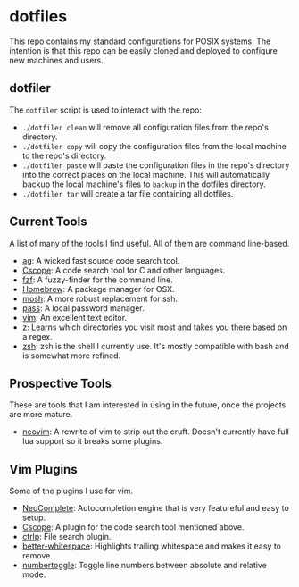 # dotfiles
This repo contains my standard configurations for POSIX systems. The intention
is that this repo can be easily cloned and deployed to configure new machines
and users.

## dotfiler
The `dotfiler` script is used to interact with the repo:
* `./dotfiler clean` will remove all configuration files from the repo's
  directory.
* `./dotfiler copy` will copy the configuration files from the local
  machine to the repo's directory.
* `./dotfiler paste` will paste the configuration files in the repo's
  directory into the correct places on the local machine. This will
  automatically backup the local machine's files to `backup` in the dotfiles
  directory.
* `./dotfiler tar` will create a tar file containing all dotfiles.

## Current Tools
A list of many of the tools I find useful. All of them are command line-based.
* [ag](https://github.com/ggreer/the_silver_searcher): A wicked fast source
  code search tool.
* [Cscope](http://cscope.sourceforge.net/): A code search tool for C and other
  languages.
* [fzf](https://github.com/junegunn/fzf): A fuzzy-finder for the command line.
* [Homebrew](http://brew.sh/): A package manager for OSX.
* [mosh](https://mosh.mit.edu/): A more robust replacement for ssh.
* [pass](http://www.passwordstore.org/): A local password manager.
* [vim](http://www.vim.org/): An excellent text editor.
* [z](https://github.com/rupa/z): Learns which directories you visit most and
  takes you there based on a regex.
* [zsh](http://www.zsh.org/): zsh is the shell I currently use. It's mostly
  compatible with bash and is somewhat more refined.

## Prospective Tools
These are tools that I am interested in using in the future, once the projects
are more mature.
* [neovim](https://neovim.io/): A rewrite of vim to strip out the cruft.
  Doesn't currently have full lua support so it breaks some plugins.

## Vim Plugins
Some of the plugins I use for vim.
* [NeoComplete](https://github.com/Shougo/neocomplete.vim): Autocompletion
  engine that is very featureful and easy to setup.
* [Cscope](http://cscope.sourceforge.net/cscope_vim_tutorial.html): A plugin
  for the code search tool mentioned above.
* [ctrlp](https://github.com/kien/ctrlp.vim): File search plugin.
* [better-whitespace](https://github.com/ntpeters/vim-better-whitespace):
  Highlights trailing whitespace and makes it easy to remove.
* [numbertoggle](https://github.com/jeffkreeftmeijer/vim-numbertoggle): Toggle
  line numbers between absolute and relative mode.
